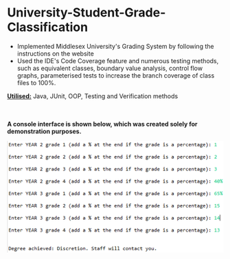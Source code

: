 # University-Student-Grade-Classification 

- Implemented Middlesex University's Grading System by following the instructions on the website
- Used the IDE's Code Coverage feature and numerous testing methods, such as equivalent classes, boundary value analysis, control flow graphs, parameterised tests to increase the branch coverage of class files to 100%.

<u><b>Utilised:</b></u> Java, JUnit, OOP, Testing and Verification methods <br> <br> <br>

  <b>A console interface is shown below, which was created solely for demonstration purposes.</b>

![Page 1](README_Images/consoleInterface.png "Page 1")
